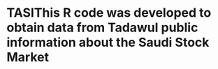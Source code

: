 # TASIThis R code was developed to obtain data from Tadawul public information about the Saudi Stock Market
